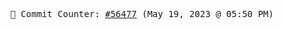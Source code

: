 <p align="center">
    <samp>
        📮 Commit Counter: <a href="https://github.com/Javascript-void0/Javascript-void0/commits/main">#56477</a> (May 19, 2023 @ 05:50 PM)
    </samp>
</p>